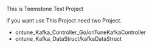 This is Teemstone Test Project

if you want use This Project need two Project.
  - ontune_Kafka_Controller_Go/onTuneKafkaController
  - ontune_Kafka_DataStruct/kafkaDataStruct
